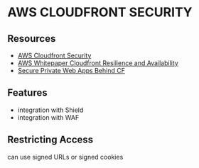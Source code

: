 # AWS CLOUDFRONT SECURITY

## Resources

- [AWS Cloudfront Security](https://docs.aws.amazon.com/AmazonCloudFront/latest/DeveloperGuide/security.html)
- [AWS Whitepaper Cloudfront Resilience and Availability](https://docs.aws.amazon.com/whitepapers/latest/secure-content-delivery-amazon-cloudfront/resilience-and-availability.html)
- [Secure Private Web Apps Behind CF](https://aws.amazon.com/blogs/networking-and-content-delivery/authorizationedge-using-cookies-protect-your-amazon-cloudfront-content-from-being-downloaded-by-unauthenticated-users/?nc1=b_rp)

## Features

- integration with Shield
- integration with WAF

## Restricting Access

can use signed URLs or signed cookies
